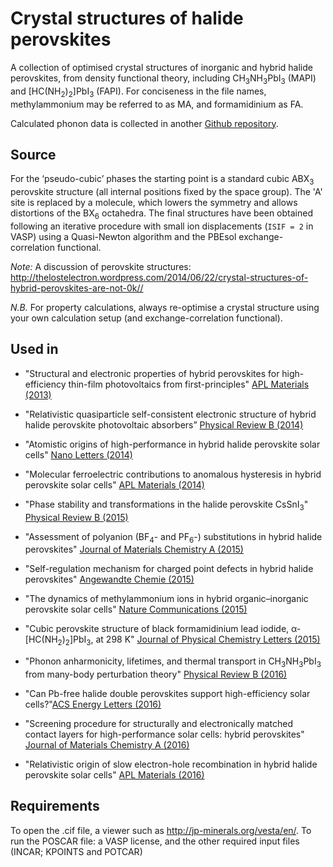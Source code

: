 # Crystal structures of halide perovskites

A collection of optimised crystal structures of inorganic and hybrid halide perovskites, from density functional theory, including CH<sub>3</sub>NH<sub>3</sub>PbI<sub>3</sub> (MAPI) and [HC(NH<sub>2</sub>)<sub>2</sub>]PbI<sub>3</sub> (FAPI). For conciseness in the file names, methylammonium may be referred to as MA, and formamidinium as FA. 

Calculated phonon data is collected in another [Github repository](https://github.com/WMD-group/Phonons).

Source
------
For the ‘pseudo-cubic’ phases the starting point is a standard cubic ABX<sub>3</sub> perovskite structure (all internal positions fixed by the space group). The 'A' site is replaced by a molecule, which lowers the symmetry and allows distortions of the BX<sub>6</sub> octahedra. The final structures have been obtained following an iterative procedure with small ion displacements (`ISIF = 2` in VASP) using a Quasi-Newton algorithm and the PBEsol exchange-correlation functional. 

_Note:_ A discussion of perovskite structures: http://thelostelectron.wordpress.com/2014/06/22/crystal-structures-of-hybrid-perovskites-are-not-0k//

_N.B._ For property calculations, always re-optimise a crystal structure using your own calculation setup (and exchange-correlation functional). 

Used in
------

- "Structural and electronic properties of hybrid perovskites for high-efficiency thin-film photovoltaics from first-principles" [APL Materials (2013)](http://scitation.aip.org/content/aip/journal/aplmater/1/4/10.1063/1.4824147) 

- "Relativistic quasiparticle self-consistent electronic structure of hybrid halide perovskite photovoltaic absorbers” [Physical Review B (2014)](http://journals.aps.org/prb/abstract/10.1103/PhysRevB.89.155204)

- "Atomistic origins of high-performance in hybrid halide perovskite solar cells" [Nano Letters (2014)](http://pubs.acs.org/doi/abs/10.1021/nl500390f)

- "Molecular ferroelectric contributions to anomalous hysteresis in hybrid perovskite solar cells" [APL Materials (2014)](http://scitation.aip.org/content/aip/journal/aplmater/2/8/10.1063/1.4890246)

- "Phase stability and transformations in the halide perovskite CsSnI<sub>3</sub>" [Physical Review B (2015)](http://journals.aps.org/prb/abstract/10.1103/PhysRevB.91.144107) 

- "Assessment of polyanion (BF<sub>4</sub>- and PF<sub>6</sub>-) substitutions in hybrid halide perovskites" [Journal of Materials Chemistry A (2015)](http://pubs.rsc.org/en/content/articlelanding/2015/ta/c4ta05284f#!divAbstract) 

- "Self-regulation mechanism for charged point defects in hybrid halide perovskites" [Angewandte Chemie (2015)](http://onlinelibrary.wiley.com/doi/10.1002/anie.201409740/abstract)

- "The dynamics of methylammonium ions in hybrid organic–inorganic perovskite solar cells" [Nature Communications (2015)](http://www.nature.com/ncomms/2015/150529/ncomms8124/full/ncomms8124.html)

- "Cubic perovskite structure of black formamidinium lead iodide, α-[HC(NH<sub>2</sub>)<sub>2</sub>]PbI<sub>3</sub>, at 298 K" [Journal of Physical Chemistry Letters (2015)](http://pubs.acs.org/doi/abs/10.1021/acs.jpclett.5b01432)

- "Phonon anharmonicity, lifetimes, and thermal transport in CH<sub>3</sub>NH<sub>3</sub>PbI<sub>3</sub> from many-body perturbation theory" [Physical Review B (2016)](http://journals.aps.org/prb/abstract/10.1103/PhysRevB.94.220301)

- "Can Pb-free halide double perovskites support high-efficiency solar cells?"[ACS Energy Letters (2016)](http://pubs.acs.org/doi/abs/10.1021/acsenergylett.6b00471)

- "Screening procedure for structurally and electronically matched contact layers for high-performance solar cells: hybrid perovskites" [Journal of Materials Chemistry A (2016)](http://pubs.rsc.org/en/Content/ArticleLanding/2016/TC/C5TC04091D)

- "Relativistic origin of slow electron-hole recombination in hybrid halide perovskite solar cells" [APL Materials (2016)](http://dx.doi.org/10.1063/1.4955028)

Requirements
------
To open the .cif file, a viewer such as http://jp-minerals.org/vesta/en/.
To run the POSCAR file: a VASP license, and the other required input files (INCAR; KPOINTS and POTCAR)
